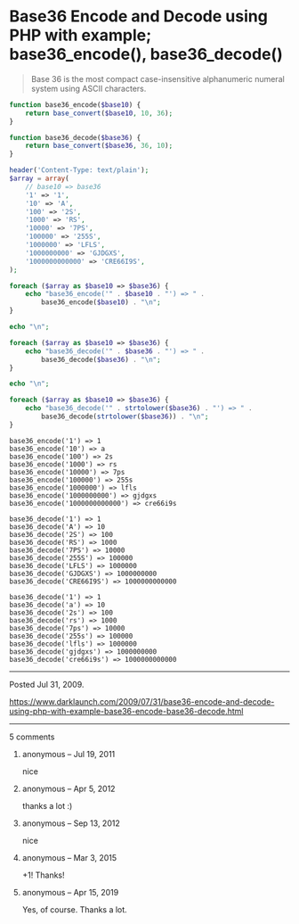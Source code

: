 # Base36 Encode and Decode using PHP with example; base36_encode(), base36_decode()

> Base 36 is the most compact case-insensitive alphanumeric numeral system using ASCII characters.
```php
function base36_encode($base10) {
    return base_convert($base10, 10, 36);
}

function base36_decode($base36) {
    return base_convert($base36, 36, 10);
}
```

```php
header('Content-Type: text/plain');
$array = array(
    // base10 => base36
    '1' => '1',
    '10' => 'A',
    '100' => '2S',
    '1000' => 'RS',
    '10000' => '7PS',
    '100000' => '255S',
    '1000000' => 'LFLS',
    '1000000000' => 'GJDGXS',
    '1000000000000' => 'CRE66I9S',
);

foreach ($array as $base10 => $base36) {
    echo "base36_encode('" . $base10 . "') => " .
        base36_encode($base10) . "\n";
}

echo "\n";

foreach ($array as $base10 => $base36) {
    echo "base36_decode('" . $base36 . "') => " .
        base36_decode($base36) . "\n";
}

echo "\n";

foreach ($array as $base10 => $base36) {
    echo "base36_decode('" . strtolower($base36) . "') => " .
        base36_decode(strtolower($base36)) . "\n";
}
```

```
base36_encode('1') => 1
base36_encode('10') => a
base36_encode('100') => 2s
base36_encode('1000') => rs
base36_encode('10000') => 7ps
base36_encode('100000') => 255s
base36_encode('1000000') => lfls
base36_encode('1000000000') => gjdgxs
base36_encode('1000000000000') => cre66i9s

base36_decode('1') => 1
base36_decode('A') => 10
base36_decode('2S') => 100
base36_decode('RS') => 1000
base36_decode('7PS') => 10000
base36_decode('255S') => 100000
base36_decode('LFLS') => 1000000
base36_decode('GJDGXS') => 1000000000
base36_decode('CRE66I9S') => 1000000000000

base36_decode('1') => 1
base36_decode('a') => 10
base36_decode('2s') => 100
base36_decode('rs') => 1000
base36_decode('7ps') => 10000
base36_decode('255s') => 100000
base36_decode('lfls') => 1000000
base36_decode('gjdgxs') => 1000000000
base36_decode('cre66i9s') => 1000000000000
```

---

Posted Jul 31, 2009.

https://www.darklaunch.com/2009/07/31/base36-encode-and-decode-using-php-with-example-base36-encode-base36-decode.html

---

5 comments

<ol><li><div>

anonymous &ndash; Jul 19, 2011<div>

nice

</div></div></li><li><div>

anonymous &ndash; Apr 5, 2012<div>

thanks a lot :)

</div></div></li><li><div>

anonymous &ndash; Sep 13, 2012<div>

nice

</div></div></li><li><div>

anonymous &ndash; Mar 3, 2015<div>

+1! Thanks!

</div></div></li><li><div>

anonymous &ndash; Apr 15, 2019<div>

Yes, of course.
Thanks a lot.

</div></div></li></ol>